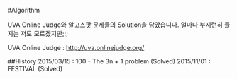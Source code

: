 #Algorithm

UVA Online Judge와 알고스팟 문제들의 Solution을 담았습니다.
얼마나 부지런히 풀지는 저도 모르겠지만;;;

UVA Online Judge : http://uva.onlinejudge.org/

##History
2015/03/15 : 100 - The 3n + 1 problem (Solved)
2015/11/01 : FESTIVAL (Solved)

